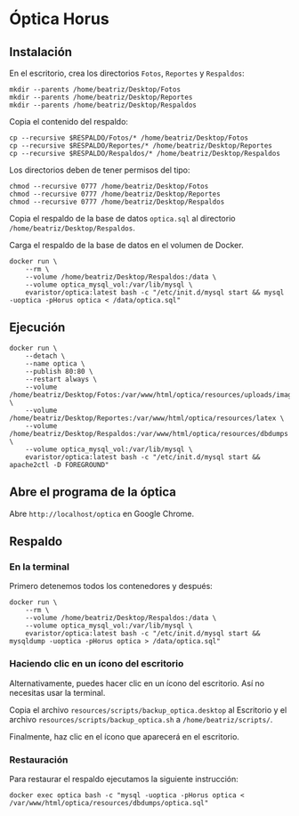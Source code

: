 # Óptica Horus

## Instalación

En el escritorio, crea los directorios `Fotos`, `Reportes` y `Respaldos`:

```shell
mkdir --parents /home/beatriz/Desktop/Fotos
mkdir --parents /home/beatriz/Desktop/Reportes
mkdir --parents /home/beatriz/Desktop/Respaldos
```

Copia el contenido del respaldo:

```shell
cp --recursive $RESPALDO/Fotos/* /home/beatriz/Desktop/Fotos
cp --recursive $RESPALDO/Reportes/* /home/beatriz/Desktop/Reportes
cp --recursive $RESPALDO/Respaldos/* /home/beatriz/Desktop/Respaldos
```

Los directorios deben de tener permisos del tipo:

```shell
chmod --recursive 0777 /home/beatriz/Desktop/Fotos
chmod --recursive 0777 /home/beatriz/Desktop/Reportes
chmod --recursive 0777 /home/beatriz/Desktop/Respaldos
```

Copia el respaldo de la base de datos `optica.sql` al directorio `/home/beatriz/Desktop/Respaldos`.

Carga el respaldo de la base de datos en el volumen de Docker.

```shell
docker run \
    --rm \
    --volume /home/beatriz/Desktop/Respaldos:/data \
    --volume optica_mysql_vol:/var/lib/mysql \
    evaristor/optica:latest bash -c "/etc/init.d/mysql start && mysql -uoptica -pHorus optica < /data/optica.sql"
```

## Ejecución

```shell
docker run \
    --detach \
    --name optica \
    --publish 80:80 \
    --restart always \
    --volume /home/beatriz/Desktop/Fotos:/var/www/html/optica/resources/uploads/images \
    --volume /home/beatriz/Desktop/Reportes:/var/www/html/optica/resources/latex \
    --volume /home/beatriz/Desktop/Respaldos:/var/www/html/optica/resources/dbdumps \
    --volume optica_mysql_vol:/var/lib/mysql \
    evaristor/optica:latest bash -c "/etc/init.d/mysql start && apache2ctl -D FOREGROUND"
```

## Abre el programa de la óptica

Abre `http://localhost/optica` en Google Chrome.

## Respaldo

### En la terminal

Primero detenemos todos los contenedores y después:

```shell
docker run \
    --rm \
    --volume /home/beatriz/Desktop/Respaldos:/data \
    --volume optica_mysql_vol:/var/lib/mysql \
    evaristor/optica:latest bash -c "/etc/init.d/mysql start && mysqldump -uoptica -pHorus optica > /data/optica.sql"
```

### Haciendo clic en un ícono del escritorio

Alternativamente, puedes hacer clic en un ícono del escritorio. Así no necesitas usar la terminal.

Copia el archivo `resources/scripts/backup_optica.desktop` al Escritorio y el archivo `resources/scripts/backup_optica.sh` a `/home/beatriz/scripts/`.

Finalmente, haz clic en el ícono que aparecerá en el escritorio.

### Restauración

Para restaurar el respaldo ejecutamos la siguiente instrucción:

```shell
docker exec optica bash -c "mysql -uoptica -pHorus optica < /var/www/html/optica/resources/dbdumps/optica.sql"
```
